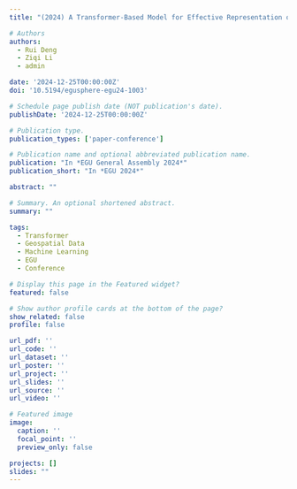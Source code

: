 ```yaml
---
title: "(2024) A Transformer-Based Model for Effective Representation of Geospatial Data and Context. EGU General Assembly 2024, Vienna, Austria, 14-19 April 2024"

# Authors
authors:
  - Rui Deng
  - Ziqi Li
  - admin

date: '2024-12-25T00:00:00Z'
doi: '10.5194/egusphere-egu24-1003'

# Schedule page publish date (NOT publication's date).
publishDate: '2024-12-25T00:00:00Z'

# Publication type.
publication_types: ['paper-conference']

# Publication name and optional abbreviated publication name.
publication: "In *EGU General Assembly 2024*"
publication_short: "In *EGU 2024*"

abstract: ""

# Summary. An optional shortened abstract.
summary: ""

tags:
  - Transformer
  - Geospatial Data
  - Machine Learning
  - EGU
  - Conference

# Display this page in the Featured widget?
featured: false

# Show author profile cards at the bottom of the page?
show_related: false
profile: false

url_pdf: ''
url_code: ''
url_dataset: ''
url_poster: ''
url_project: ''
url_slides: ''
url_source: ''
url_video: ''

# Featured image
image:
  caption: ''
  focal_point: ''
  preview_only: false

projects: []
slides: ""
---
```

